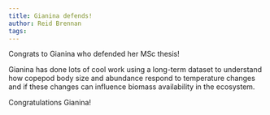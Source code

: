 ```yaml
---
title: Gianina defends!
author: Reid Brennan
tags: 
---
```


Congrats to Gianina who defended her MSc thesis! 

Gianina has done lots of cool work using a long-term dataset to understand how copepod body size and abundance respond to temperature changes and if these changes can influence biomass availability in the ecosystem. 

Congratulations Gianina! 
